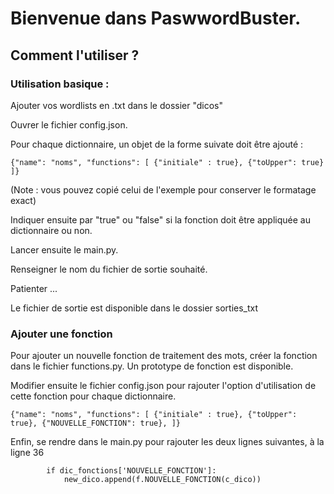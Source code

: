 
# Bienvenue dans PaswwordBuster.

## Comment l'utiliser ?

### Utilisation basique :

Ajouter vos wordlists en .txt dans le dossier "dicos"

Ouvrer le fichier config.json.

Pour chaque dictionnaire, un objet de la forme suivate doit être ajouté :

`{"name": "noms",
      "functions":
      [
        {"initiale" : true},
        {"toUpper": true}
      ]}`

(Note : vous pouvez copié celui de l'exemple pour conserver le formatage exact)

Indiquer ensuite par "true" ou "false" si la fonction doit être appliquée au dictionnaire ou non.

Lancer ensuite le main.py.

Renseigner le nom du fichier de sortie souhaité.

Patienter ...

Le fichier de sortie est disponible dans le dossier sorties_txt

### Ajouter une fonction

Pour ajouter un nouvelle fonction de traitement des mots, créer la fonction dans le fichier functions.py.
Un prototype de fonction est disponible.

Modifier ensuite le fichier config.json pour rajouter l'option d'utilisation de cette fonction pour chaque dictionnaire.

`{"name": "noms",
      "functions":
      [
        {"initiale" : true},
        {"toUpper": true},
        {"NOUVELLE_FONCTION": true},
      ]}`

Enfin, se rendre dans le main.py pour rajouter les deux lignes suivantes, à la ligne 36

            if dic_fonctions['NOUVELLE_FONCTION']:
                new_dico.append(f.NOUVELLE_FONCTION(c_dico))
